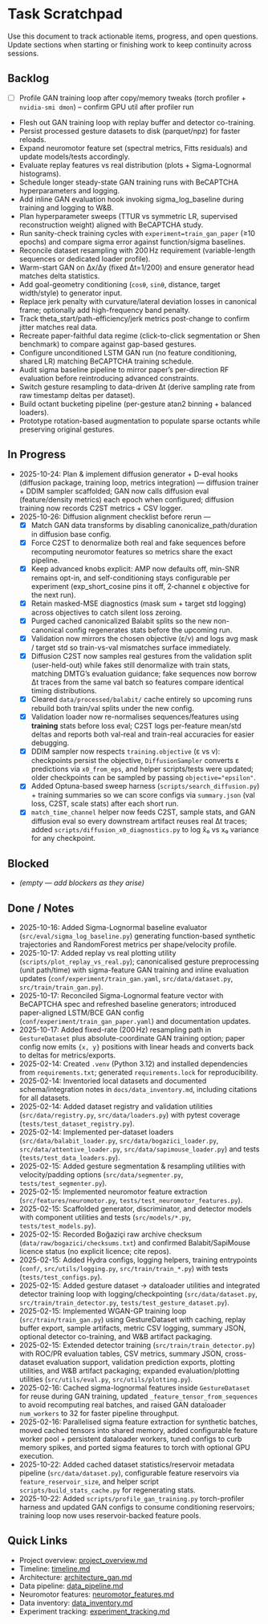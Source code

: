 # Task Scratchpad

Use this document to track actionable items, progress, and open questions. Update sections when starting or finishing work to keep continuity across sessions.

## Backlog
- [ ] Profile GAN training loop after copy/memory tweaks (torch profiler + `nvidia-smi dmon`) – confirm GPU util after profiler run
- Flesh out GAN training loop with replay buffer and detector co-training.
- Persist processed gesture datasets to disk (parquet/npz) for faster reloads.
- Expand neuromotor feature set (spectral metrics, Fitts residuals) and update models/tests accordingly.
- Evaluate replay features vs real distribution (plots + Sigma-Lognormal histograms).
- Schedule longer steady-state GAN training runs with BeCAPTCHA hyperparameters and logging.
- Add inline GAN evaluation hook invoking sigma_log_baseline during training and logging to W&B.
- Plan hyperparameter sweeps (TTUR vs symmetric LR, supervised reconstruction weight) aligned with BeCAPTCHA study.
- Run sanity-check training cycles with `experiment=train_gan_paper` (≥10 epochs) and compare sigma error against function/sigma baselines.
- Reconcile dataset resampling with 200 Hz requirement (variable-length sequences or dedicated loader profile).
- Warm-start GAN on Δx/Δy (fixed Δt=1/200) and ensure generator head matches delta statistics.
- Add goal-geometry conditioning (`cosθ`, `sinθ`, distance, target width/style) to generator input.
- Replace jerk penalty with curvature/lateral deviation losses in canonical frame; optionally add high-frequency band penalty.
- Track theta_start/path-efficiency/jerk metrics post-change to confirm jitter matches real data.
- Recreate paper-faithful data regime (click-to-click segmentation or Shen benchmark) to compare against gap-based gestures.
- Configure unconditioned LSTM GAN run (no feature conditioning, shared LR) matching BeCAPTCHA training schedule.
- Audit sigma baseline pipeline to mirror paper’s per-direction RF evaluation before reintroducing advanced constraints.
- Switch gesture resampling to data-driven Δt (derive sampling rate from raw timestamp deltas per dataset).
- Build octant bucketing pipeline (per-gesture atan2 binning + balanced loaders).
- Prototype rotation-based augmentation to populate sparse octants while preserving original gestures.

## In Progress
- 2025-10-24: Plan & implement diffusion generator + D-eval hooks (diffusion package, training loop, metrics integration) — diffusion trainer + DDIM sampler scaffolded; GAN now calls diffusion eval (feature/density metrics) each epoch when configured; diffusion training now records C2ST metrics + CSV logger.
- 2025-10-26: Diffusion alignment checklist before rerun —
  - [x] Match GAN data transforms by disabling canonicalize_path/duration in diffusion base config.
  - [x] Force C2ST to denormalize both real and fake sequences before recomputing neuromotor features so metrics share the exact pipeline.
  - [x] Keep advanced knobs explicit: AMP now defaults off, min-SNR remains opt-in, and self-conditioning stays configurable per experiment (exp_short_cosine pins it off, 2‐channel ε objective for the next run).
  - [x] Retain masked-MSE diagnostics (mask sum + target std logging) across objectives to catch silent loss zeroing.
  - [x] Purged cached canonicalized Balabit splits so the new non-canonical config regenerates stats before the upcoming run.
  - [x] Validation now mirrors the chosen objective (ε/v) and logs avg mask / target std so train-vs-val mismatches surface immediately.
  - [x] Diffusion C2ST now samples real gestures from the validation split (user-held-out) while fakes still denormalize with train stats, matching DMTG’s evaluation guidance; fake sequences now borrow Δt traces from the same val batch so features compare identical timing distributions.
  - [x] Cleared `data/processed/balabit/` cache entirely so upcoming runs rebuild both train/val splits under the new config.
  - [x] Validation loader now re-normalises sequences/features using **training** stats before loss eval; C2ST logs per-feature mean/std deltas and reports both val-real and train-real accuracies for easier debugging.
  - [x] DDIM sampler now respects `training.objective` (ε vs v): checkpoints persist the objective, `DiffusionSampler` converts ε predictions via `x0_from_eps`, and helper scripts/tests were updated; older checkpoints can be sampled by passing `objective="epsilon"`.
  - [x] Added Optuna-based sweep harness (`scripts/search_diffusion.py`) + training summaries so we can score configs via `summary.json` (val loss, C2ST, scale stats) after each short run.
  - [x] `match_time_channel` helper now feeds C2ST, sample stats, and GAN diffusion eval so every downstream artifact reuses real Δt traces; added `scripts/diffusion_x0_diagnostics.py` to log x̂₀ vs x₀ variance for any checkpoint.

## Blocked
- *(empty — add blockers as they arise)*

## Done / Notes
- 2025-10-16: Added Sigma-Lognormal baseline evaluator (`src/eval/sigma_log_baseline.py`) generating function-based synthetic trajectories and RandomForest metrics per shape/velocity profile.
- 2025-10-17: Added replay vs real plotting utility (`scripts/plot_replay_vs_real.py`); canonicalised gesture preprocessing (unit path/time) with sigma-feature GAN training and inline evaluation updates (`conf/experiment/train_gan.yaml`, `src/data/dataset.py`, `src/train/train_gan.py`).
- 2025-10-17: Reconciled Sigma-Lognormal feature vector with BeCAPTCHA spec and refreshed baseline generators; introduced paper-aligned LSTM/BCE GAN config (`conf/experiment/train_gan_paper.yaml`) and documentation updates.
- 2025-10-17: Added fixed-rate (200 Hz) resampling path in `GestureDataset` plus absolute-coordinate GAN training option; paper config now emits `{x, y}` positions with linear heads and converts back to deltas for metrics/exports.
- 2025-02-14: Created `.venv` (Python 3.12) and installed dependencies from `requirements.txt`; generated `requirements.lock` for reproducibility.
- 2025-02-14: Inventoried local datasets and documented schema/integration notes in `docs/data_inventory.md`, including citations for all datasets.
- 2025-02-14: Added dataset registry and validation utilities (`src/data/registry.py`, `src/data/loaders.py`) with pytest coverage (`tests/test_dataset_registry.py`).
- 2025-02-14: Implemented per-dataset loaders (`src/data/balabit_loader.py`, `src/data/bogazici_loader.py`, `src/data/attentive_loader.py`, `src/data/sapimouse_loader.py`) and tests (`tests/test_data_loaders.py`).
- 2025-02-15: Added gesture segmentation & resampling utilities with velocity/padding options (`src/data/segmenter.py`, `tests/test_segmenter.py`).
- 2025-02-15: Implemented neuromotor feature extraction (`src/features/neuromotor.py`, `tests/test_neuromotor_features.py`).
- 2025-02-15: Scaffolded generator, discriminator, and detector models with component utilities and tests (`src/models/*.py`, `tests/test_models.py`).
- 2025-02-15: Recorded Boğaziçi raw archive checksum (`data/raw/bogazici/checksums.txt`) and confirmed Balabit/SapiMouse licence status (no explicit licence; cite repos).
- 2025-02-15: Added Hydra configs, logging helpers, training entrypoints (`conf/`, `src/utils/logging.py`, `src/train/train_*.py`) with tests (`tests/test_configs.py`).
- 2025-02-15: Added gesture dataset -> dataloader utilities and integrated detector training loop with logging/checkpointing (`src/data/dataset.py`, `src/train/train_detector.py`, `tests/test_gesture_dataset.py`).
- 2025-02-15: Implemented WGAN-GP training loop (`src/train/train_gan.py`) using GestureDataset with caching, replay buffer export, sample artifacts, metric CSV logging, summary JSON, optional detector co-training, and W&B artifact packaging.
- 2025-02-15: Extended detector training (`src/train/train_detector.py`) with ROC/PR evaluation tables, CSV metrics, summary JSON, cross-dataset evaluation support, validation prediction exports, plotting utilities, and W&B artifact packaging; expanded evaluation/plotting utilities (`src/utils/eval.py`, `src/utils/plotting.py`).
- 2025-02-16: Cached sigma-lognormal features inside `GestureDataset` for reuse during GAN training, updated `_feature_tensor_from_sequences` to avoid recomputing real batches, and raised GAN dataloader `num_workers` to 32 for faster pipeline throughput.
- 2025-02-16: Parallelised sigma feature extraction for synthetic batches, moved cached tensors into shared memory, added configurable feature worker pool + persistent dataloader workers, tuned configs to curb memory spikes, and ported sigma features to torch with optional GPU execution.
- 2025-10-22: Added cached dataset statistics/reservoir metadata pipeline (`src/data/dataset.py`), configurable feature reservoirs via `feature_reservoir_size`, and helper script `scripts/build_stats_cache.py` for regenerating stats.
- 2025-10-22: Added `scripts/profile_gan_training.py` torch-profiler harness and updated GAN configs to consume conditioning reservoirs; training loop now uses reservoir-backed feature pools.

## Quick Links
- Project overview: [project_overview.md](project_overview.md)
- Timeline: [timeline.md](timeline.md)
- Architecture: [architecture_gan.md](architecture_gan.md)
- Data pipeline: [data_pipeline.md](data_pipeline.md)
- Neuromotor features: [neuromotor_features.md](neuromotor_features.md)
- Data inventory: [data_inventory.md](data_inventory.md)
- Experiment tracking: [experiment_tracking.md](experiment_tracking.md)
